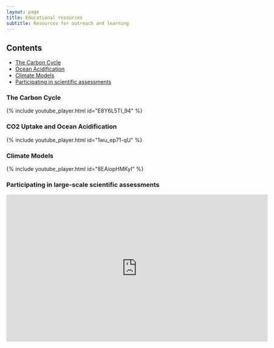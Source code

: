 ```yaml
---
layout: page
title: Educational resources
subtitle: Resources for outreach and learning
---
```

## Contents

* [The Carbon Cycle](#the-carbon-cycle)
* [Ocean Acidification](#co2-uptake-and-ocean-acidification)
* [Climate Models](#climate-models)
* [Participating in scientific assessments](#participating-in-large-scale-scientific-assessments)

### The Carbon Cycle

{% include youtube_player.html id="E8Y6L5TI_94" %}

### CO2 Uptake and Ocean Acidification

{% include youtube_player.html id="1wu_ep71-qU" %}

### Climate Models

{% include youtube_player.html id="8EAiopHMKyI" %}

### Participating in large-scale scientific assessments

<iframe width="688" height="387" src="https://www.youtube.com/embed/C6TUKYIAxdU" title="SO-CHIC skills building workshop at SCAR OSC 2022" frameborder="0" allow="accelerometer; autoplay; clipboard-write; encrypted-media; gyroscope; picture-in-picture" allowfullscreen></iframe>
